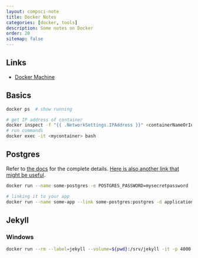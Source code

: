 ```yaml
---
layout: compsci-note
title: Docker Notes
categories: [docker, tools]
description: Some notes on Docker
order: 20
sitemap: false
---
```


## Links

* [Docker Machine](#https://docs.docker.com/machine/get-started/#use-machine-to-run-docker-containers)

## Basics

```bash
docker ps  # show running

# get IP address of container
docker inspect -f "{{ .NetworkSettings.IPAddress }}" <containerNameOrId>
# run commands
docker exec -it <mycontainer> bash
```

## Postgres

Refer to [the docs](#https://docs.docker.com/samples/library/postgres/#start-a-postgres-instance) for the complete details. [Here is also another link that might be useful](#https://medium.com/@lvthillo/connect-from-local-machine-to-postgresql-docker-container-f785f00461a7).

```bash
docker run --name some-postgres -e POSTGRES_PASSWORD=mysecretpassword -d postgres

# linking it to your app
docker run --name some-app --link some-postgres:postgres -d application-that-uses-postgres
```

## Jekyll

### Windows

```bash
docker run --rm --label=jekyll --volume=${pwd}:/srv/jekyll -it -p 4000:4000 jekyll/jekyll jekyll serve --force_polling
```